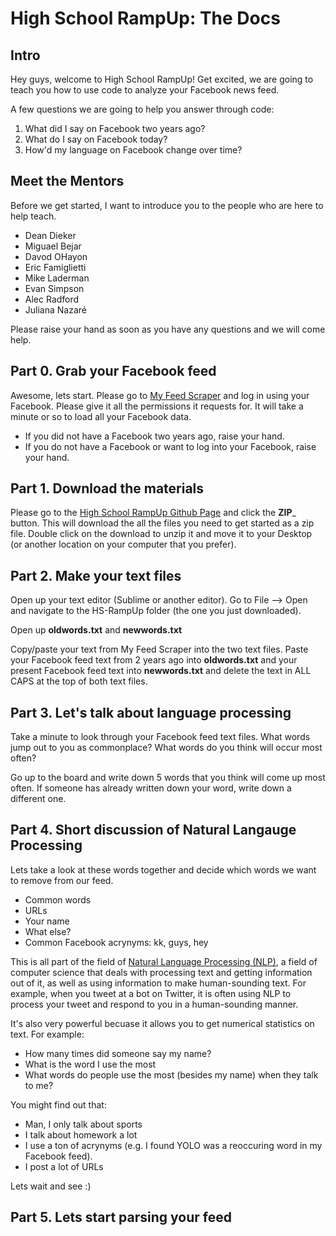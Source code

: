 High School RampUp: The Docs
=========

Intro
---
Hey guys, welcome to High School RampUp! Get excited, we are going to teach you how to use code to analyze your Facebook news feed.

A few questions we are going to help you answer through code:
1. What did I say on Facebook two years ago?
2. What do I say on Facebook today?
3. How'd my language on Facebook change over time?

Meet the Mentors
---
Before we get started, I want to introduce you to the people who are here to help teach.
* Dean Dieker
* Miguael Bejar
* Davod OHayon 
* Eric Famiglietti
* Mike Laderman
* Evan Simpson 
* Alec Radford 
* Juliana Nazar&eacute;

Please raise your hand as soon as you have any questions and we will come help.

Part 0. Grab your Facebook feed
---
Awesome, lets start. Please go to [My Feed Scraper](http://myfeedscraper.herokuapp.com) and log in using your Facebook. Please give it all the permissions it requests for. It will take a minute or so to load all your Facebook data.
* If you did not have a Facebook two years ago, raise your hand.
* If you do not have a Facebook or want to log into your Facebook, raise your hand.

Part 1. Download the materials
---
Please go to the [High School RampUp Github Page](https://github.com/rampup/hs-rampup) and click the __ZIP___ button. This will download the all the files you need to get started as a zip file. Double click on the download to unzip it and move it to your Desktop (or another location on your computer that you prefer).

Part 2. Make your text files
---
Open up your text editor (Sublime or another editor). Go to File --> Open and navigate to the HS-RampUp folder (the one you just downloaded). 

Open up __oldwords.txt__ and __newwords.txt__

Copy/paste your text from My Feed Scraper into the two text files. Paste your Facebook feed text from 2 years ago into __oldwords.txt__ and your present Facebook feed text into __newwords.txt__ and delete the text in ALL CAPS at the top of both text files.

Part 3. Let's talk about language processing
---

Take a minute to look through your Facebook feed text files. What words jump out to you as commonplace? What words do you think will occur most often?

Go up to the board and write down 5 words that you think will come up most often. If someone has already written down your word, write down a different one.

Part 4. Short discussion of Natural Langauge Processing
---

Lets take a look at these words together and decide which words we want to remove from our feed.
* Common words
* URLs
* Your name
* What else?
* Common Facebook acrynyms: kk, guys, hey

This is all part of the field of [Natural Language Processing (NLP)](http://en.wikipedia.org/wiki/Natural_language_processing), a field of computer science that deals with processing text and getting information out of it, as well as using information to make human-sounding text. For example, when you tweet at a bot on Twitter, it is often using NLP to process your tweet and respond to you in a human-sounding manner.

It's also very powerful becuase it allows you to get numerical statistics on text. For example:
* How many times did someone say my name?
* What is the word I use the most
* What words do people use the most (besides my name) when they talk to me?

You might find out that:
* Man, I only talk about sports
* I talk about homework a lot
* I use a ton of acrynyms (e.g. I found YOLO was a reoccuring word in my Facebook feed).
* I post a lot of URLs

Lets wait and see :)

Part 5. Lets start parsing your feed
---



